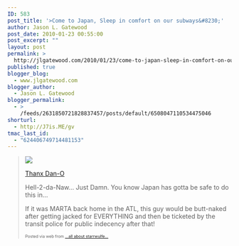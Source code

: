 ```yaml
---
ID: 583
post_title: '>Come to Japan, Sleep in comfort on our subways&#8230;'
author: Jason L. Gatewood
post_date: 2010-01-23 00:55:00
post_excerpt: ""
layout: post
permalink: >
  http://jlgatewood.com/2010/01/23/come-to-japan-sleep-in-comfort-on-our-subways/
published: true
blogger_blog:
  - www.jlgatewood.com
blogger_author:
  - Jason L. Gatewood
blogger_permalink:
  - >
    /feeds/2631850721828837457/posts/default/6508047110534475046
shorturl:
  - http://J7is.ME/gv
tmac_last_id:
  - "624406749714481153"
---
```

><div><div> <img src="http://www.jlgatewood.com/wp-content/uploads/2010/10/n540462521_1506216_5204.jpg" />  <p>  <a href="http://www.facebook.com/daniel.archambault?v=feed&story_fbid=264998218321#/photo.php?pid=1506216&id=540462521">Thanx Dan-O</a> </p><p>Hell-2-da-Naw...   Just Damn.  You know Japan has gotta be safe to do this in... </p><p>If it was MARTA back home in the ATL, this guy would be butt-naked after getting jacked for EVERYTHING and then be ticketed by the transit police for public indecency after that!</p></div><p style="font-size: 9px;">  Posted via web from <a href="http://starrwulfe.info/come-to-japan-sleep-in-comfort-on-our-subways">...all about starrwulfe...</a>  </p></div>